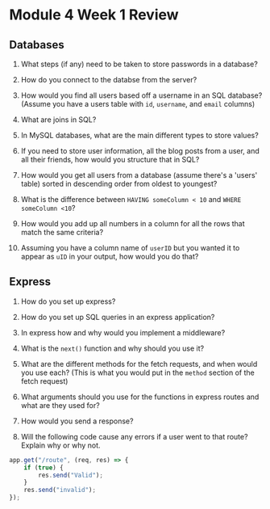 # Module 4 Week 1 Review

## Databases

1. What steps (if any) need to be taken to store passwords in a database?

2. How do you connect to the databse from the server?

3. How would you find all users based off a username in an SQL database? (Assume you have a users table with `id`, `username`, and `email` columns)

4. What are joins in SQL?

5. In MySQL databases, what are the main different types to store values?

6. If you need to store user information, all the blog posts from a user, and all their friends, how would you structure that in SQL?

7. How would you get all users from a database (assume there's a 'users' table) sorted in descending order from oldest to youngest?

8. What is the difference between `HAVING someColumn < 10` and `WHERE someColumn <10`?

9. How would you add up all numbers in a column for all the rows that match the same criteria?

10. Assuming you have a column name of `userID` but you wanted it to appear as `uID` in your output, how would you do that?

## Express

1. How do you set up express?

2. How do you set up SQL queries in an express application?

3. In express how and why would you implement a middleware?

4. What is the `next()` function and why should you use it?

5. What are the different methods for the fetch requests, and when would you use each? (This is what you would put in the `method` section of the fetch request)

6. What arguments should you use for the functions in express routes and what are they used for?

7. How would you send a response?

8. Will the following code cause any errors if a user went to that route? Explain why or why not.

```js
app.get("/route", (req, res) => {
    if (true) {
        res.send("Valid");
    }
    res.send("invalid");
});
```